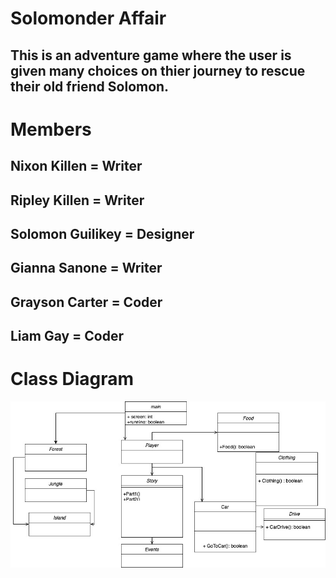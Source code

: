 # Solomonder Affair
## This is an adventure game where the user is given many choices on thier journey to rescue their old friend Solomon. 

# Members
## Nixon Killen = Writer 
## Ripley Killen = Writer
## Solomon Guilikey = Designer
## Gianna Sanone = Writer
## Grayson Carter = Coder
## Liam Gay = Coder
# Class Diagram

![Gameplay](https://github.com/LiamTGay/Adventure-Story/blob/main/images/Solomander%20Game.jpg?raw=true)
